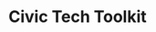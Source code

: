 ---
layout: project
title: Civic Tech Toolkit
ctto_breakout: true
first_active: '2024-01-01'
last_active: '2024-10-26'
slack_channels: '#civic-tech-toolkit'
---